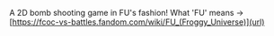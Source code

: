 A 2D bomb shooting game in FU's fashion! What 'FU' means -> [https://fcoc-vs-battles.fandom.com/wiki/FU_(Froggy_Universe)](url)
